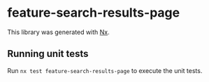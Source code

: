 # feature-search-results-page

This library was generated with [Nx](https://nx.dev).

## Running unit tests

Run `nx test feature-search-results-page` to execute the unit tests.

